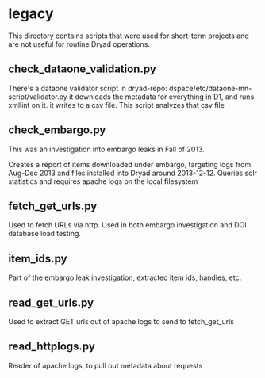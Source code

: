 legacy
======

This directory contains scripts that were used for short-term projects and are not useful for routine Dryad operations.

## check_dataone_validation.py

There's a dataone validator script in dryad-repo: dspace/etc/dataone-mn-script/validator.py
it downloads the metadata for everything in D1, and runs xmllint on it. it writes to a csv file.
This script analyzes that csv file

## check_embargo.py

This was an investigation into embargo leaks in Fall of 2013.

Creates a report of items downloaded under embargo, targeting logs from Aug-Dec 2013 and
 files installed into Dryad around 2013-12-12.  Queries solr statistics and requires apache
 logs on the local filesystem

## fetch_get_urls.py

Used to fetch URLs via http. Used in both embargo investigation and DOI database load testing.

## item_ids.py

Part of the embargo leak investigation, extracted item ids, handles, etc.

## read_get_urls.py

Used to extract GET urls out of apache logs to send to fetch_get_urls

## read_httplogs.py

Reader of apache logs, to pull out metadata about requests
